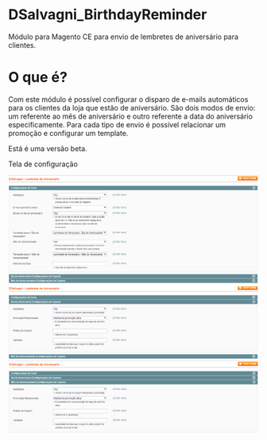 DSalvagni_BirthdayReminder
==========================

Módulo para Magento CE para envio de lembretes de aniversário para clientes.

O que é?
==
Com este módulo é possível configurar o disparo de e-mails automáticos para os clientes da loja que estão de aniversário.
São dois modos de envio: um referente ao mês de aniversário e outro referente a data do aniversário especificamente.
Para cada tipo de envio é possível relacionar um promoção e configurar um template.

Está é uma versão beta.

Tela de configuração

![alt tag](https://raw.githubusercontent.com/dsalvagni/DSalvagni_BirthdayReminder/master/config-1.png)
![alt tag](https://raw.githubusercontent.com/dsalvagni/DSalvagni_BirthdayReminder/master/config-2.png)
![alt tag](https://raw.githubusercontent.com/dsalvagni/DSalvagni_BirthdayReminder/master/config-3.png)